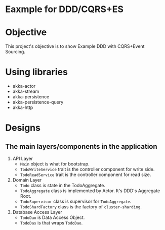 # Eaxmple for DDD/CQRS+ES

# Objective

This project's objective is to show Example DDD with CQRS+Event Sourcing.

# Using libraries

- akka-actor
- akka-stream
- akka-persistence
- akka-persistence-query
- akka-http

# Designs

## The main layers/components in the application

1. API Layer
    - `Main` object is what for bootstrap.
    - `TodoWriteService` trait is the controller component for write side.
    - `TodoReadService` trait is the controller component for read size.
1. Domain Layer
    - `Todo` class is state in the TodoAggregate.
    - `TodoAggregate` class is implemented by Actor. It's DDD's Aggregate Root.
    - `TodoSupervisor` class is supervisor for `TodoAggregate`.
    - `TodoShardFactory` class is the factory of `cluster-sharding`.
1. Database Access Layer
    - `TodoDao` is Data Access Object.
    - `TodoDas` is that wraps `TodoDao`.
